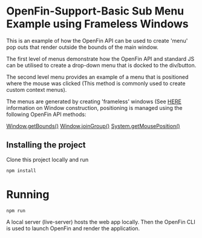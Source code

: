 # OpenFin-Support-Basic Sub Menu Example using Frameless Windows

This is an example of how the OpenFin API can be used to create 'menu' pop outs that render outside the bounds of the main window.

The first level of menus demonstrate how the OpenFin API and standard JS can be utilised to create a drop-down menu that is docked to the div/button.

The second level menu provides an example of a menu that is positioned where the mouse was clicked (This method is commonly used to create custom context menus).

The menus are generated by creating 'frameless' windows (See [HERE](https://developer.openfin.co/jsdocs/stable/tutorial-window.constructor.html) information on Window construction, positioning is managed using the following OpenFin API methods:

[Window.getBounds()](https://developer.openfin.co/jsdocs/stable/fin.desktop.Window.html#getBounds)
[Window.joinGroup()](https://developer.openfin.co/jsdocs/stable/fin.desktop.Window.html#joinGroup)
[System.getMousePosition()](https://developer.openfin.co/jsdocs/stable/fin.desktop.System.html#.getMousePosition)

## Installing the project

Clone this project locally and run

    npm install
    

# Running

    npm run
    
A local server (live-server) hosts the web app locally.  Then the OpenFin CLI is used to launch OpenFin and render the application.


